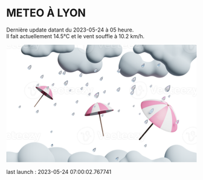 # METEO À LYON

Dernière update datant du 2023-05-24 à 05 heure.  
Il fait actuellement 14.5°C et le vent souffle à 10.2 km/h.      

![](./.github/rain.png)

last launch : 2023-05-24 07:00:02.767741
